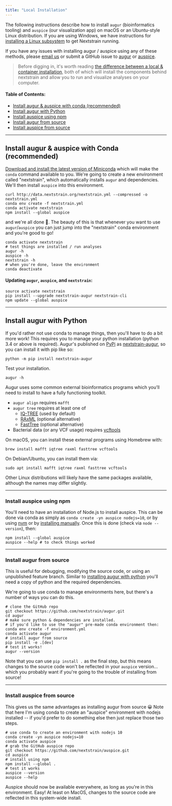 ```yaml
---
title: "Local Installation"
---
```



The following instructions describe how to install `augur` (bioinformatics tooling) and `auspice` (our visualization app) on macOS or an Ubuntu-style Linux distribution.
If you are using Windows, we have instructions for [installing a Linux subsystem](/docs/getting-started/windows-help) to get Nextstrain running.

If you have any issues with installing augur / auspice using any of these methods, please [email us](mailto:hello@nextstrain.org) or submit a GitHub issue to [augur](https://github.com/nextstrain/augur/issues) or [auspice](https://github.com/nextstrain/auspice/issues).

> Before digging in, it's worth reading [the difference between a local & container installation](/docs/getting-started/local-vs-container-install), both of which will install the components behind nextstrain and allow you to run and visualize analyses on your computer.



#### Table of Contents:
* [Install augur & auspice with conda (recommended)](#install-augur--auspice-with-conda-recommended)
* [Install augur with Python](#install-augur-with-python)
* [Install auspice using npm](#install-auspice-using-npm)
* [Install augur from source](#install-augur-from-source)
* [Install auspice from source](#install-auspice-from-source)



---
## Install augur & auspice with Conda (recommended)

[Download and install the latest version of Miniconda](https://conda.io/miniconda.html) which will make the `conda` command available to you.
We're going to create a new environment called "nextstrain", which automatically installs `augur` and dependencies. We'll then install `auspice` into this environment. 


```
curl http://data.nextstrain.org/nextstrain.yml --compressed -o nextstrain.yml
conda env create -f nextstrain.yml
conda activate nextstrain
npm install --global auspice
```

and we're all done 🙌.
The beauty of this is that whenever you want to use `augur`/`auspice` you can just jump into the "nextstrain" conda environment and you're good to go!

```
conda activate nextstrain
# test things are installed / run analyses
augur -h
auspice -h
nextstrain -h
# when you're done, leave the environment
conda deactivate
```


#### Updating `augur`, `auspice`, and `nextstrain`:

```
source activate nextstrain
pip install --upgrade nextstrain-augur nextstrain-cli
npm update --global auspice
```

---

## Install augur with Python

If you'd rather not use conda to manage things, then you'll have to do a bit more work!
This requires you to manage your python installation (python 3.4 or above is required).
Augur's published on [PyPi](https://pypi.org/) as [nextstrain-augur](https://pypi.org/project/nextstrain-augur), so you can install it with pip like so:

```
python -m pip install nextstrain-augur
```

Test your installation.

```
augur -h
```

Augur uses some common external bioinformatics programs which you’ll need to install to have a fully functioning toolkit.
* `augur align` requires `mafft`
* `augur tree` requires at least one of
  * [IQ-TREE](http://www.iqtree.org/) (used by default)
  * [RAxML](https://sco.h-its.org/exelixis/web/software/raxml/) (optional alternative)
  * [FastTree](http://www.microbesonline.org/fasttree/) (optional alternative)
* Bacterial data (or any VCF usage) requires [vcftools](https://vcftools.github.io/)


On macOS, you can install these external programs using Homebrew with:

```
brew install mafft iqtree raxml fasttree vcftools
```

On Debian/Ubuntu, you can install them via:

```
sudo apt install mafft iqtree raxml fasttree vcftools
```

Other Linux distributions will likely have the same packages available, although the names may differ slightly.

---
### Install auspice using npm

You'll need to have an installation of Node.js to install auspice. This can be done via conda as simply as `conda create -yn auspice nodejs=10`, or by using [nvm](https://github.com/nvm-sh/nvm) or by [installing manually](https://nodesource.com/blog/installing-node-js-tutorial-using-nvm-on-mac-os-x-and-ubuntu/).
Once this is done (check via `node --version`), then:

```
npm install --global auspice
auspice --help # to check things worked
```

---
### Install augur from source

This is useful for debugging, modifying the source code, or using an unpublished feature branch.
Similar to [installing augur with python](#install-augur-with-python) you'll need a copy of python and the required dependencies. 

We're going to use conda to manage environments here, but there's a number of ways you can do this.

```
# clone the GitHub repo
git checkout https://github.com/nextstrain/augur.git
cd augur
# make sure python & dependencies are installed.
# if you'd like to use the "augur" pre-made conda environment then:
conda env create -f environment.yml
conda activate augur
# install augur from source
pip install -e .[dev]
# test it works!
augur --version
```

Note that you can use `pip install .` as the final step, but this means changes to the source code won't be reflected in your `auspice` version... which you probably want if you're going to the trouble of installing from source!

---
### Install auspice from source

This gives us the same advantages as installing augur from source 😀
Note that here I'm using conda to create an "auspice" environment with nodejs installed -- if you'd prefer to do something else then just replace those two steps.


```
# use conda to create an environment with nodejs 10
conda create -yn auspice nodejs=10
conda activate auspice
# grab the GitHub auspice repo
git checkout https://github.com/nextstrain/auspice.git
cd auspice
# install using npm
npm install --global .
# test it works
auspice --version
auspice --help
```

Auspice should now be available everywhere, as long as you're in this environment.
Easy!
At least on MacOS, changes to the source code are reflected in this system-wide install.

